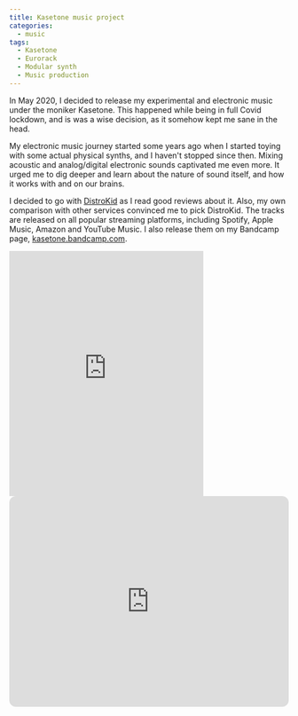 ```yaml
---
title: Kasetone music project
categories:
  - music
tags:
  - Kasetone
  - Eurorack
  - Modular synth
  - Music production
---
```


In May 2020, I decided to release my experimental and electronic music under the moniker Kasetone. This happened while being in full Covid lockdown, and is was a wise decision, as it somehow kept me sane in the head. 

My electronic music journey started some years ago when I started toying with some actual physical synths, and I haven't stopped since then. Mixing acoustic and analog/digital electronic sounds captivated me even more. It urged me to dig deeper and learn about the nature of sound itself, and how it works with and on our brains.

I decided to go with <a href="https://distrokid.com" target="_blank" alt="DistroKid">DistroKid</a> as I read good reviews about it. Also, my own comparison with other services convinced me to pick DistroKid. The tracks are released on all popular streaming platforms, including Spotify, Apple Music, Amazon and YouTube Music. I also release them on my Bandcamp page, <a href="https://kasetone.bandcamp.com" target="_blank" alt="Kasetone music, Bandcamp">kasetone.bandcamp.com</a>.

<iframe style="border: 0; width: 350px; height: 442px;" src="https://bandcamp.com/EmbeddedPlayer/track=1713875713/size=large/bgcol=ffffff/linkcol=0687f5/tracklist=false/transparent=true/" seamless><a href="https://kasetone.bandcamp.com/track/high-temple">High Temple by Kasetone</a></iframe>

<iframe style="border-radius:12px; width 350px; align: center;" src="https://open.spotify.com/embed/artist/714kcjHtIIOqGK3WwSaP1U?utm_source=generator" width="100%" height="380" frameBorder="0" allowfullscreen="" allow="autoplay; clipboard-write; encrypted-media; fullscreen; picture-in-picture"></iframe>
